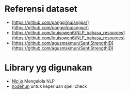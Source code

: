 # Referensi dataset
- [https://github.com/panggi/pujangga/](https://github.com/panggi/pujangga/)
- [https://github.com/louisowen6/NLP_bahasa_resources](https://github.com/louisowen6/NLP_bahasa_resources)
- [https://github.com/agusmakmun/SentiStrengthID](https://github.com/agusmakmun/SentiStrengthID)

# Library yg digunakan
- [Nlp.js](https://github.com/axa-group/nlp.js) Mengelola NLP
- [nodehun](https://www.npmjs.com/package/nodehun) untuk keperluan spell check